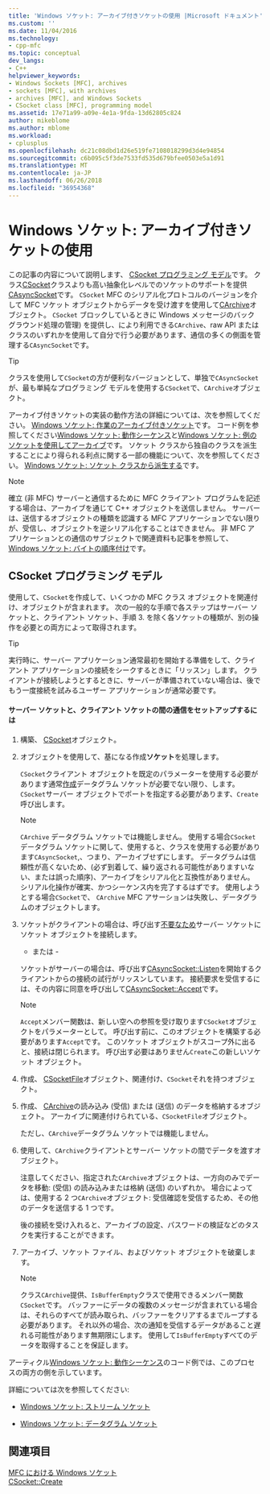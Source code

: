 ```yaml
---
title: 'Windows ソケット: アーカイブ付きソケットの使用 |Microsoft ドキュメント'
ms.custom: ''
ms.date: 11/04/2016
ms.technology:
- cpp-mfc
ms.topic: conceptual
dev_langs:
- C++
helpviewer_keywords:
- Windows Sockets [MFC], archives
- sockets [MFC], with archives
- archives [MFC], and Windows Sockets
- CSocket class [MFC], programming model
ms.assetid: 17e71a99-a09e-4e1a-9fda-13d62805c824
author: mikeblome
ms.author: mblome
ms.workload:
- cplusplus
ms.openlocfilehash: dc21c08dbd1d26e519fe7108018299d3d4e94854
ms.sourcegitcommit: c6b095c5f3de7533fd535d679bfee0503e5a1d91
ms.translationtype: MT
ms.contentlocale: ja-JP
ms.lasthandoff: 06/26/2018
ms.locfileid: "36954368"
---
```

# <a name="windows-sockets-using-sockets-with-archives"></a>Windows ソケット: アーカイブ付きソケットの使用
この記事の内容について説明します、 [CSocket プログラミング モデル](#_core_the_csocket_programming_model)です。 クラス[CSocket](../mfc/reference/csocket-class.md)クラスよりも高い抽象化レベルでのソケットのサポートを提供[CAsyncSocket](../mfc/reference/casyncsocket-class.md)です。 `CSocket` MFC のシリアル化プロトコルのバージョンを介して MFC ソケット オブジェクトからデータを受け渡すを使用して[CArchive](../mfc/reference/carchive-class.md)オブジェクト。 `CSocket` ブロックしているときに Windows メッセージのバック グラウンド処理の管理) を提供し、により利用できる`CArchive`、raw API またはクラスのいずれかを使用して自分で行う必要があります、通信の多くの側面を管理する`CAsyncSocket`です。  
  
> [!TIP]
>  クラスを使用して`CSocket`の方が便利なバージョンとして、単独で`CAsyncSocket`が、最も単純なプログラミング モデルを使用する`CSocket`で、`CArchive`オブジェクト。  
  
 アーカイブ付きソケットの実装の動作方法の詳細については、次を参照してください。 [Windows ソケット: 作業のアーカイブ付きソケット](../mfc/windows-sockets-how-sockets-with-archives-work.md)です。 コード例を参照してください[Windows ソケット: 動作シーケンス](../mfc/windows-sockets-sequence-of-operations.md)と[Windows ソケット: 例のソケットを使用してアーカイブ](../mfc/windows-sockets-example-of-sockets-using-archives.md)です。 ソケット クラスから独自のクラスを派生することにより得られる利点に関する一部の機能について、次を参照してください。 [Windows ソケット: ソケット クラスから派生する](../mfc/windows-sockets-deriving-from-socket-classes.md)です。  
  
> [!NOTE]
>  確立 (非 MFC) サーバーと通信するために MFC クライアント プログラムを記述する場合は、アーカイブを通じて C++ オブジェクトを送信しません。 サーバーは、送信するオブジェクトの種類を認識する MFC アプリケーションでない限りが、受信し、オブジェクトを逆シリアル化することはできません。 非 MFC アプリケーションとの通信のサブジェクトで関連資料も記事を参照して、 [Windows ソケット: バイトの順序付け](../mfc/windows-sockets-byte-ordering.md)です。  
  
##  <a name="_core_the_csocket_programming_model"></a> CSocket プログラミング モデル  
 使用して、`CSocket`を作成して、いくつかの MFC クラス オブジェクトを関連付け、オブジェクトが含まれます。 次の一般的な手順で各ステップはサーバー ソケットと、クライアント ソケット、手順 3. を除く各ソケットの種類が、別の操作を必要との両方によって取得されます。  
  
> [!TIP]
>  実行時に、サーバー アプリケーション通常最初を開始する準備をして、クライアント アプリケーションの接続をシークするときに「リッスン」します。 クライアントが接続しようとするときに、サーバーが準備されていない場合は、後でもう一度接続を試みるユーザー アプリケーションが通常必要です。  
  
#### <a name="to-set-up-communication-between-a-server-socket-and-a-client-socket"></a>サーバー ソケットと、クライアント ソケットの間の通信をセットアップするには  
  
1.  構築、 [CSocket](../mfc/reference/csocket-class.md)オブジェクト。  
  
2.  オブジェクトを使用して、基になる作成**ソケット**を処理します。  
  
     `CSocket`クライアント オブジェクトを既定のパラメーターを使用する必要があります通常[作成](../mfc/reference/casyncsocket-class.md#create)データグラム ソケットが必要でない限り、します。 `CSocket`サーバー オブジェクトでポートを指定する必要があります、`Create`呼び出します。  
  
    > [!NOTE]
    >  `CArchive` データグラム ソケットでは機能しません。 使用する場合`CSocket`データグラム ソケットに関して、使用すると、クラスを使用する必要があります`CAsyncSocket`,、つまり、アーカイブせずにします。 データグラムは信頼性が高くないため、(必ず到着して、繰り返される可能性がありますいない、または誤った順序)、アーカイブをシリアル化と互換性がありません。 シリアル化操作が確実、かつシーケンス内を完了するはずです。 使用しようとする場合`CSocket`で、 `CArchive` MFC アサーションは失敗し、データグラムのオブジェクトします。  
  
3.  ソケットがクライアントの場合は、呼び出す[不要なため](../mfc/reference/casyncsocket-class.md#connect)サーバー ソケットにソケット オブジェクトを接続します。  
  
     - または -  
  
     ソケットがサーバーの場合は、呼び出す[CAsyncSocket::Listen](../mfc/reference/casyncsocket-class.md#listen)を開始するクライアントからの接続の試行がリッスンしています。 接続要求を受信するには、その内容に同意を呼び出して[CAsyncSocket::Accept](../mfc/reference/casyncsocket-class.md#accept)です。  
  
    > [!NOTE]
    >  `Accept`メンバー関数は、新しい空への参照を受け取ります`CSocket`オブジェクトをパラメーターとして。 呼び出す前に、このオブジェクトを構築する必要があります`Accept`です。 このソケット オブジェクトがスコープ外に出ると、接続は閉じられます。 呼び出す必要はありません`Create`この新しいソケット オブジェクト。  
  
4.  作成、 [CSocketFile](../mfc/reference/csocketfile-class.md)オブジェクト、関連付け、`CSocket`それを持つオブジェクト。  
  
5.  作成、 [CArchive](../mfc/reference/carchive-class.md)の読み込み (受信) または (送信) のデータを格納するオブジェクト。 アーカイブに関連付けられている、`CSocketFile`オブジェクト。  
  
     ただし、`CArchive`データグラム ソケットでは機能しません。  
  
6.  使用して、`CArchive`クライアントとサーバー ソケットの間でデータを渡すオブジェクト。  
  
     注意してください、指定された`CArchive`オブジェクトは、一方向のみでデータを移動: (受信) の読み込みまたは格納 (送信) のいずれか。 場合によっては、使用する 2 つ`CArchive`オブジェクト: 受信確認を受信するため、その他のデータを送信する 1 つです。  
  
     後の接続を受け入れると、アーカイブの設定、パスワードの検証などのタスクを実行することができます。  
  
7.  アーカイブ、ソケット ファイル、およびソケット オブジェクトを破棄します。  
  
    > [!NOTE]
    >  クラス`CArchive`提供、`IsBufferEmpty`クラスで使用できるメンバー関数`CSocket`です。 バッファーにデータの複数のメッセージが含まれている場合は、それらのすべてが読み取られ、バッファーをクリアするまでループする必要があります。 それ以外の場合、次の通知を受信するデータがあること遅れる可能性があります無期限にします。 使用して`IsBufferEmpty`すべてのデータを取得することを保証します。  
  
 アーティクル[Windows ソケット: 動作シーケンス](../mfc/windows-sockets-sequence-of-operations.md)のコード例では、このプロセスの両方の側を示しています。  
  
 詳細については次を参照してください:  
  
-   [Windows ソケット: ストリーム ソケット](../mfc/windows-sockets-stream-sockets.md)  
  
-   [Windows ソケット: データグラム ソケット](../mfc/windows-sockets-datagram-sockets.md)  
  
## <a name="see-also"></a>関連項目  
 [MFC における Windows ソケット](../mfc/windows-sockets-in-mfc.md)   
 [CSocket::Create](../mfc/reference/csocket-class.md#create)

